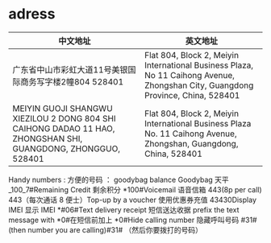 # adress

| 中文地址                                                                                                          | 英文地址                                                                                                                            |
| ------------------------------------------------------------------------------------------------------------- | ------------------------------------------------------------------------------------------------------------------------------- |
| 广东省中山市彩虹大道11号美银国际商务写字楼2幢804 528401                                                                            | Flat 804, Block 2, Meiyin International Business Plaza, No 11 Caihong Avenue, Zhongshan City, Guangdong Province, China, 528401 |
| MEIYIN GUOJI SHANGWU XIEZILOU 2 DONG 804 SHI CAIHONG DADAO 11 HAO, ZHONGSHAN SHI, GUANGDONG, ZHONGGUO, 528401 | Flat 804, Block 2, Meiyin International Business Plaza No. 11 Caihong Avenue, Zhongshan, Guangdong, China, 528401               |

Handy numbers : 方便的号码 ： goodybag balance Goodybag 天平 _100_7#Remaining Credit 剩余积分 *100#Voicemail 语音信箱 443(8p per call) 443（每次通话 8 便士）Top-up by a voucher 使用优惠券充值 43430Display IMEI 显示 IMEI *#06#Text delivery receipt 短信送达收据 prefix the text message with *0#在短信前加上 *0#Hide calling number 隐藏呼叫号码 #31# (then number you are calling)#31# （然后你要拨打的号码）